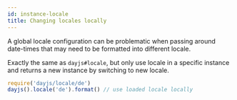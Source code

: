```yaml
---
id: instance-locale
title: Changing locales locally
---
```


A global locale configuration can be problematic when passing around date-times that may need to be formatted into different locale.

Exactly the same as `dayjs#locale`, but only use locale in a specific instance and  returns a new instance by switching to new locale.

```js
require('dayjs/locale/de')
dayjs().locale('de').format() // use loaded locale locally
```
